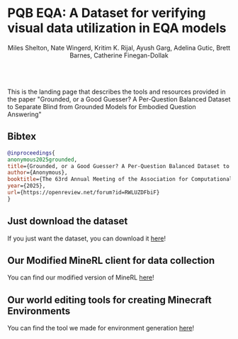 # PQB EQA: A Dataset for verifying visual data utilization in EQA models

<p align="center">
Miles Shelton, Nate Wingerd, Kritim K. Rijal, Ayush Garg,
Adelina Gutic, Brett Barnes, Catherine Finegan-Dollak
</p>

<br><br><br>
This is the landing page that describes the tools and resources provided in the paper "Grounded, or a Good Guesser? A Per-Question Balanced Dataset to Separate Blind from Grounded Models for Embodied Question Answering"


## Bibtex
```bibtex
@inproceedings{
anonymous2025grounded,
title={Grounded, or a Good Guesser? A Per-Question Balanced Dataset to Separate Blind from Grounded Models for Embodied Question Answering},
author={Anonymous},
booktitle={The 63rd Annual Meeting of the Association for Computational Linguistics},
year={2025},
url={https://openreview.net/forum?id=RWLUZDFbiF}
}
```

## Just download the dataset

If you just want the dataset, you can download it [here]()!

## Our Modified MineRL client for data collection

You can find our modified version of MineRL [here](https://github.com/finegan-dollak/mineRL-pqb-eqa)!

## Our world editing tools for creating Minecraft Environments

You can find the tool we made for environment generation [here](https://github.com/MilesShelton/pqb_eqa)!